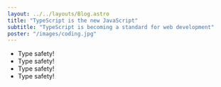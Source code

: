 ```yaml
---
layout: ../../layouts/Blog.astro
title: "TypeScript is the new JavaScript"
subtitle: "TypeScript is becoming a standard for web development"
poster: "/images/coding.jpg"
---
```


- Type safety!
- Type safety!
- Type safety!
- Type safety!
